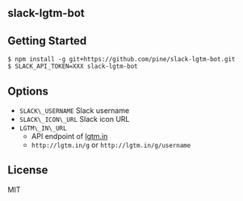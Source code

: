 slack-lgtm-bot
--------------

## Getting Started

```
$ npm install -g git+https://github.com/pine/slack-lgtm-bot.git
$ SLACK_API_TOKEN=XXX slack-lgtm-bot
```

## Options

- `SLACK\_USERNAME` Slack username
- `SLACK\_ICON\_URL` Slack icon URL
- `LGTM\_IN\_URL`
  - API endpoint of [lgtm.in](http://lgtm.in/)
  - `http://lgtm.in/g` or `http://lgtm.in/g/username`

## License
MIT
